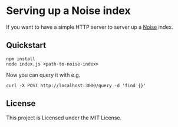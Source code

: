 Serving up a Noise index
========================

If you want to have a simple HTTP server to server up a [Noise][] index.


Quickstart
----------

    npm install
    node index.js <path-to-noise-index>

Now you can query it with e.g.

    curl -X POST http://localhost:3000/query -d 'find {}'


License
-------

This project is Licensed under the MIT License.

[Noise]: https://github.com/pipedown/noise/
